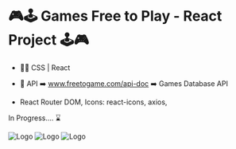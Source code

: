 # 🎮🕹️ Games Free to Play - React Project 🕹️🎮

- 🧑‍💻 CSS | React
- 🧩 API ➡️ www.freetogame.com/api-doc ➡️ Games Database API

- React Router DOM, Icons: react-icons, axios,

In Progress.... ⌛

![Logo](https://i.imgur.com/XcrC9YK.jpg)
![Logo](https://i.imgur.com/ePybswi.jpg)
![Logo](https://i.imgur.com/RQYNUA3.jpg)
